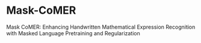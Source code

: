 # Mask-CoMER
Mask CoMER: Enhancing Handwritten Mathematical Expression Recognition with Masked Language Pretraining and Regularization
